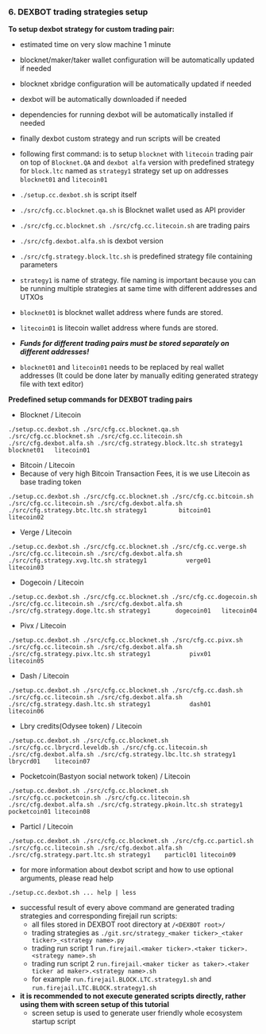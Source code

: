 ### 6. DEXBOT trading strategies setup

**To setup dexbot strategy for custom trading pair:**
  * estimated time on very slow machine 1 minute
  * blocknet/maker/taker wallet configuration will be automatically updated if needed
  * blocknet xbridge configuration will be automatically updated if needed
  * dexbot will be automatically downloaded if needed
  * dependencies for running dexbot will be automatically installed if needed
  * finally dexbot custom strategy and run scripts will be created
  
  * following first command: is to setup `blocknet` with `litecoin` trading pair on top of `Blocknet.QA` and `dexbot alfa` version with predefined strategy for `block.ltc` named as `strategy1` strategy set up on addresses `blocknet01` and `litecoin01`
  * `./setup.cc.dexbot.sh` is script itself
  * `./src/cfg.cc.blocknet.qa.sh` is Blocknet wallet used as API provider
  * `./src/cfg.cc.blocknet.sh ./src/cfg.cc.litecoin.sh` are trading pairs
  * `./src/cfg.dexbot.alfa.sh` is dexbot version
  * `./src/cfg.strategy.block.ltc.sh` is predefined strategy file containing parameters
  * `strategy1` is name of strategy. file naming is important because you can be running multiple strategies at same time with different addresses and UTXOs
  * `blocknet01` is blocknet wallet address where funds are stored.
  * `litecoin01` is litecoin wallet address where funds are stored.
  * ***Funds for different trading pairs must be stored separately on different addresses!***
  * `blocknet01` and `litecoin01` needs to be replaced by real wallet addresses (It could be done later by manually editing generated strategy file with text editor)

**Predefined setup commands for DEXBOT trading pairs**
  * Blocknet / Litecoin
```
./setup.cc.dexbot.sh ./src/cfg.cc.blocknet.qa.sh ./src/cfg.cc.blocknet.sh ./src/cfg.cc.litecoin.sh ./src/cfg.dexbot.alfa.sh ./src/cfg.strategy.block.ltc.sh strategy1      blocknet01   litecoin01
```
  * Bitcoin / Litecoin
  * Because of very high Bitcoin Transaction Fees, it is we use Litecoin as base trading token
```
./setup.cc.dexbot.sh ./src/cfg.cc.blocknet.sh ./src/cfg.cc.bitcoin.sh ./src/cfg.cc.litecoin.sh ./src/cfg.dexbot.alfa.sh ./src/cfg.strategy.btc.ltc.sh strategy1         bitcoin01    litecoin02
```
  * Verge / Litecoin
```
./setup.cc.dexbot.sh ./src/cfg.cc.blocknet.sh ./src/cfg.cc.verge.sh ./src/cfg.cc.litecoin.sh ./src/cfg.dexbot.alfa.sh ./src/cfg.strategy.xvg.ltc.sh strategy1           verge01      litecoin03
```
  * Dogecoin / Litecoin
```
./setup.cc.dexbot.sh ./src/cfg.cc.blocknet.sh ./src/cfg.cc.dogecoin.sh ./src/cfg.cc.litecoin.sh ./src/cfg.dexbot.alfa.sh ./src/cfg.strategy.doge.ltc.sh strategy1       dogecoin01   litecoin04
```
  * Pivx / Litecoin
```
./setup.cc.dexbot.sh ./src/cfg.cc.blocknet.sh ./src/cfg.cc.pivx.sh ./src/cfg.cc.litecoin.sh ./src/cfg.dexbot.alfa.sh ./src/cfg.strategy.pivx.ltc.sh strategy1           pivx01       litecoin05
```
  * Dash / Litecoin
```
./setup.cc.dexbot.sh ./src/cfg.cc.blocknet.sh ./src/cfg.cc.dash.sh ./src/cfg.cc.litecoin.sh ./src/cfg.dexbot.alfa.sh ./src/cfg.strategy.dash.ltc.sh strategy1           dash01       litecoin06
```
  * Lbry credits(Odysee token) / Litecoin
```
./setup.cc.dexbot.sh ./src/cfg.cc.blocknet.sh ./src/cfg.cc.lbrycrd.leveldb.sh ./src/cfg.cc.litecoin.sh ./src/cfg.dexbot.alfa.sh ./src/cfg.strategy.lbc.ltc.sh strategy1 lbrycrd01    litecoin07
```
  * Pocketcoin(Bastyon social network token) / Litecoin
```
./setup.cc.dexbot.sh ./src/cfg.cc.blocknet.sh ./src/cfg.cc.pocketcoin.sh ./src/cfg.cc.litecoin.sh ./src/cfg.dexbot.alfa.sh ./src/cfg.strategy.pkoin.ltc.sh strategy1    pocketcoin01 litecoin08
```
  * Particl / Litecoin
```
./setup.cc.dexbot.sh ./src/cfg.cc.blocknet.sh ./src/cfg.cc.particl.sh ./src/cfg.cc.litecoin.sh ./src/cfg.dexbot.alfa.sh ./src/cfg.strategy.part.ltc.sh strategy1    particl01 litecoin09
```
  * for more information about dexbot script and how to use optional arguments, please read help
```
./setup.cc.dexbot.sh ... help | less
```

  * successful result of every above command are generated trading strategies and corresponding firejail run scripts:
    * all files stored in DEXBOT root directory at `/<DEXBOT root>/`
    * trading strategies as `./git.src/strategy_<maker ticker>_<taker ticker>_<strategy name>.py`
    * trading run script 1 `run.firejail.<maker ticker>.<taker ticker>.<strategy name>.sh`
    * trading run script 2 `run.firejail.<maker ticker as taker>.<taker ticker ad maker>.<strategy name>.sh`
    * for example `run.firejail.BLOCK.LTC.strategy1.sh` and `run.firejail.LTC.BLOCK.strategy1.sh`
  * **it is recommended to not execute generated scripts directly, rather using them with screen setup of this tutorial**
    * screen setup is used to generate user friendly whole ecosystem startup script
